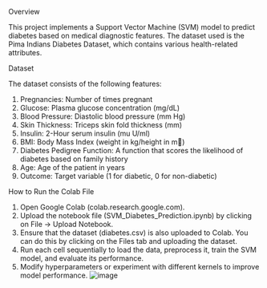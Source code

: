 Overview

This project implements a Support Vector Machine (SVM) model to predict diabetes based on medical diagnostic features. The dataset used is the Pima Indians Diabetes Dataset, which contains various health-related attributes.

Dataset

The dataset consists of the following features:

1.	Pregnancies: Number of times pregnant
2.	Glucose: Plasma glucose concentration (mg/dL)
3.	Blood Pressure: Diastolic blood pressure (mm Hg)
4.	Skin Thickness: Triceps skin fold thickness (mm)
5.	Insulin: 2-Hour serum insulin (mu U/ml)
6.	BMI: Body Mass Index (weight in kg/height in m)
7.	Diabetes Pedigree Function: A function that scores the likelihood of diabetes based on family history
8.	Age: Age of the patient in years
9.	Outcome: Target variable (1 for diabetic, 0 for non-diabetic)

How to Run the Colab File

1.	Open Google Colab (colab.research.google.com).
2.	Upload the notebook file (SVM_Diabetes_Prediction.ipynb) by clicking on File → Upload Notebook.
3.	Ensure that the dataset (diabetes.csv) is also uploaded to Colab. You can do this by clicking on the Files tab and uploading the dataset.
4.	Run each cell sequentially to load the data, preprocess it, train the SVM model, and evaluate its performance.
5.	Modify hyperparameters or experiment with different kernels to improve model performance.
![image](https://github.com/user-attachments/assets/afe11083-c9be-4aa4-9f7f-0ac97896d10a)
